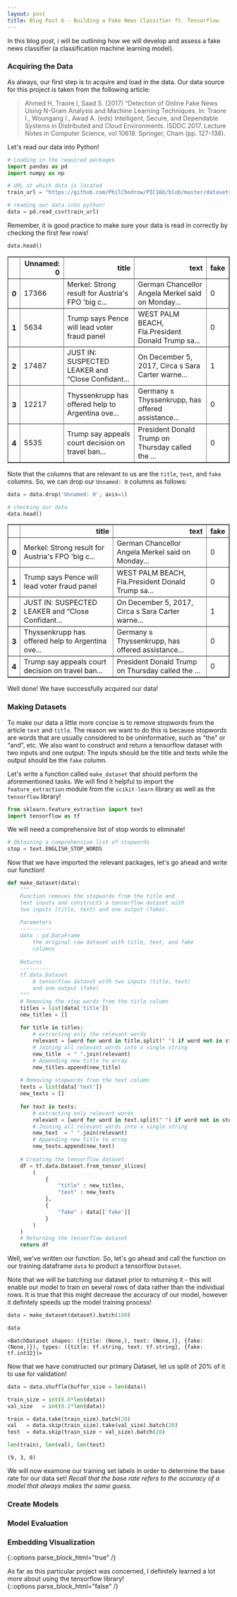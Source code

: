 ```yaml
---
layout: post
title: Blog Post 6 - Building a Fake News Classifier ft. Tensorflow
---
```

In this blog post, i will be outlining how we will develop and assess a fake news classifier (a classification machine learning model).

### Acquiring the Data
As always, our first step is to acquire and load in the data. Our data source for this project is taken from the following article: 

>Ahmed H, Traore I, Saad S. (2017) “Detection of Online Fake News Using N-Gram Analysis and Machine Learning Techniques. In: Traore I., Woungang I., Awad A. (eds) Intelligent, Secure, and Dependable Systems in Distributed and Cloud Environments. ISDDC 2017. Lecture Notes in Computer Science, vol 10618. Springer, Cham (pp. 127-138).

Let's read our data into Python!


```python
# Loading in the required packages
import pandas as pd
import numpy as np
```


```python
# URL at which data is located
train_url = "https://github.com/PhilChodrow/PIC16b/blob/master/datasets/fake_news_train.csv?raw=true"

# reading our data into python!
data = pd.read_csv(train_url)
```

Remember, it is good practice to make sure your data is read in correctly by checking the first few rows!


```python
data.head()
```




<div>
<style scoped>
    .dataframe tbody tr th:only-of-type {
        vertical-align: middle;
    }

    .dataframe tbody tr th {
        vertical-align: top;
    }

    .dataframe thead th {
        text-align: right;
    }
</style>
<table border="1" class="dataframe">
  <thead>
    <tr style="text-align: right;">
      <th></th>
      <th>Unnamed: 0</th>
      <th>title</th>
      <th>text</th>
      <th>fake</th>
    </tr>
  </thead>
  <tbody>
    <tr>
      <th>0</th>
      <td>17366</td>
      <td>Merkel: Strong result for Austria's FPO 'big c...</td>
      <td>German Chancellor Angela Merkel said on Monday...</td>
      <td>0</td>
    </tr>
    <tr>
      <th>1</th>
      <td>5634</td>
      <td>Trump says Pence will lead voter fraud panel</td>
      <td>WEST PALM BEACH, Fla.President Donald Trump sa...</td>
      <td>0</td>
    </tr>
    <tr>
      <th>2</th>
      <td>17487</td>
      <td>JUST IN: SUSPECTED LEAKER and “Close Confidant...</td>
      <td>On December 5, 2017, Circa s Sara Carter warne...</td>
      <td>1</td>
    </tr>
    <tr>
      <th>3</th>
      <td>12217</td>
      <td>Thyssenkrupp has offered help to Argentina ove...</td>
      <td>Germany s Thyssenkrupp, has offered assistance...</td>
      <td>0</td>
    </tr>
    <tr>
      <th>4</th>
      <td>5535</td>
      <td>Trump say appeals court decision on travel ban...</td>
      <td>President Donald Trump on Thursday called the ...</td>
      <td>0</td>
    </tr>
  </tbody>
</table>
</div>



Note that the columns that are relevant to us are the `title`, `text`, and `fake` columns. So, we can drop our `Unnamed: 0` columns as follows:


```python
data = data.drop('Unnamed: 0', axis=1)

# checking our data
data.head()
```




<div>
<style scoped>
    .dataframe tbody tr th:only-of-type {
        vertical-align: middle;
    }

    .dataframe tbody tr th {
        vertical-align: top;
    }

    .dataframe thead th {
        text-align: right;
    }
</style>
<table border="1" class="dataframe">
  <thead>
    <tr style="text-align: right;">
      <th></th>
      <th>title</th>
      <th>text</th>
      <th>fake</th>
    </tr>
  </thead>
  <tbody>
    <tr>
      <th>0</th>
      <td>Merkel: Strong result for Austria's FPO 'big c...</td>
      <td>German Chancellor Angela Merkel said on Monday...</td>
      <td>0</td>
    </tr>
    <tr>
      <th>1</th>
      <td>Trump says Pence will lead voter fraud panel</td>
      <td>WEST PALM BEACH, Fla.President Donald Trump sa...</td>
      <td>0</td>
    </tr>
    <tr>
      <th>2</th>
      <td>JUST IN: SUSPECTED LEAKER and “Close Confidant...</td>
      <td>On December 5, 2017, Circa s Sara Carter warne...</td>
      <td>1</td>
    </tr>
    <tr>
      <th>3</th>
      <td>Thyssenkrupp has offered help to Argentina ove...</td>
      <td>Germany s Thyssenkrupp, has offered assistance...</td>
      <td>0</td>
    </tr>
    <tr>
      <th>4</th>
      <td>Trump say appeals court decision on travel ban...</td>
      <td>President Donald Trump on Thursday called the ...</td>
      <td>0</td>
    </tr>
  </tbody>
</table>
</div>



Well done! We have successfully acquired our data!

### Making Datasets
To make our data a little more concise is to remove stopwords from the article `text` and `title`. The reason we want to do this is because stopwords are words that are usually considered to be uninformative, such as “the” or “and”, etc. We also want to construct and return a tensorflow dataset with two inputs and one output: The inputs should be the title and texts while the output should be the `fake` column.

Let's write a function called `make_dataset` that should perform the aforementioned tasks. We will find it helpful to import the `feature_extraction` module from the `scikit-learn` library as well as the `tensorflow` library!


```python
from sklearn.feature_extraction import text
import tensorflow as tf
```

We will need a comprehensive list of stop words to eliminate!


```python
# Obtaining a comprehensive list of stopwords
stop = text.ENGLISH_STOP_WORDS
```

Now that we have imported the relevant packages, let's go ahead and write our function!


```python
def make_dataset(data):
    """
    Function removes the stopwords from the title and 
    text inputs and constructs a tensorflow dataset with 
    two inputs (title, text) and one output (fake). 
    
    Parameters
    ----------
    data : pd.DataFrame
        the original raw dataset with title, text, and fake
        columns
        
    Returns
    ----------
    tf.data.Dataset
        A tensorflow dataset with two inputs (title, text)
        and one output (fake)
    """
    # Removing the stop words from the title column
    titles = list(data['title'])
    new_titles = []
    
    for title in titles:
        # extracting only the relevant words
        relevant = [word for word in title.split(" ") if word not in stop]
        # Joining all relevant words into a single string
        new_title  = " ".join(relevant)
        # Appending new title to array
        new_titles.append(new_title)
        
    # Removing stopwords from the text column
    texts = list(data['text'])
    new_texts = []
    
    for text in texts:
        # extracting only relevant words
        relevant = [word for word in text.split(" ") if word not in stop]
        # Joining all relevant words into a single string
        new_text  = " ".join(relevant)
        # Appending new title to array
        new_texts.append(new_text)
    
    # Creating the tensorflow dataset
    df = tf.data.Dataset.from_tensor_slices(
        (
            {
                "title" : new_titles,
                "text" : new_texts
            },
            {
                "fake" : data[['fake']]
            }
        )
    )
    # Returning the tensorflow dataset
    return df
```

Well, we've written our function. So, let's go ahead and call the function on our training dataframe `data` to product a tensorflow `Dataset`. 

Note that we will be batching our dataset prior to returning it - this will enable our model to train on several rows of data rather than the individual rows. It is true that this might decrease the accuracy of our model, however it defintely speeds up the model training process!


```python
data = make_dataset(dataset).batch(100)
```
```python
data
```
    <BatchDataset shapes: ({title: (None,), text: (None,)}, {fake: (None,)}), types: ({title: tf.string, text: tf.string}, {fake: tf.int32})>
    
Now that we have constructed our primary Dataset, let us split of 20% of it to use for validation!
```python
data = data.shuffle(buffer_size = len(data))

train_size = int(0.8*len(data))
val_size   = int(0.2*len(data))

train = data.take(train_size).batch(20)
val   = data.skip(train_size).take(val_size).batch(20)
test  = data.skip(train_size + val_size).batch(20)

len(train), len(val), len(test)
```
    (9, 3, 0)
    
We will now examone our training set labels in order to determine the base rate for our data set!
*Recall that the base rate refers to the accuracy of a model that always makes the same guess.*

### Create Models

### Model Evaluation

### Embedding Visualization

{::options parse_block_html="true" /}
<div class="gave-help">
As far as this particular project was concerned, I definitely learned a lot more about using the tensorflow library!
</div>
{::options parse_block_html="false" /}
